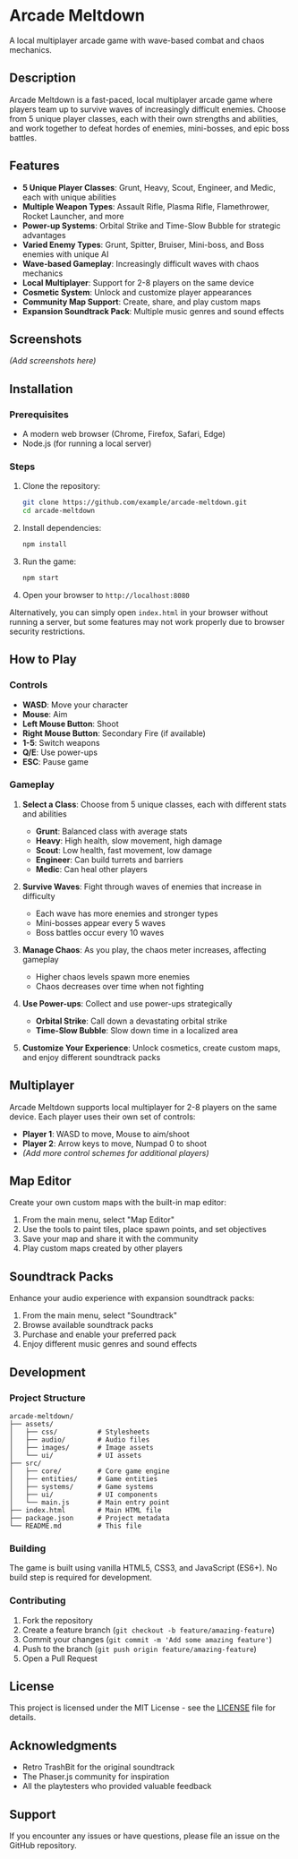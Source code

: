 # Arcade Meltdown

A local multiplayer arcade game with wave-based combat and chaos mechanics.

## Description

Arcade Meltdown is a fast-paced, local multiplayer arcade game where players team up to survive waves of increasingly difficult enemies. Choose from 5 unique player classes, each with their own strengths and abilities, and work together to defeat hordes of enemies, mini-bosses, and epic boss battles.

## Features

- **5 Unique Player Classes**: Grunt, Heavy, Scout, Engineer, and Medic, each with unique abilities
- **Multiple Weapon Types**: Assault Rifle, Plasma Rifle, Flamethrower, Rocket Launcher, and more
- **Power-up Systems**: Orbital Strike and Time-Slow Bubble for strategic advantages
- **Varied Enemy Types**: Grunt, Spitter, Bruiser, Mini-boss, and Boss enemies with unique AI
- **Wave-based Gameplay**: Increasingly difficult waves with chaos mechanics
- **Local Multiplayer**: Support for 2-8 players on the same device
- **Cosmetic System**: Unlock and customize player appearances
- **Community Map Support**: Create, share, and play custom maps
- **Expansion Soundtrack Pack**: Multiple music genres and sound effects

## Screenshots

*(Add screenshots here)*

## Installation

### Prerequisites

- A modern web browser (Chrome, Firefox, Safari, Edge)
- Node.js (for running a local server)

### Steps

1. Clone the repository:
   ```bash
   git clone https://github.com/example/arcade-meltdown.git
   cd arcade-meltdown
   ```

2. Install dependencies:
   ```bash
   npm install
   ```

3. Run the game:
   ```bash
   npm start
   ```

4. Open your browser to `http://localhost:8080`

Alternatively, you can simply open `index.html` in your browser without running a server, but some features may not work properly due to browser security restrictions.

## How to Play

### Controls

- **WASD**: Move your character
- **Mouse**: Aim
- **Left Mouse Button**: Shoot
- **Right Mouse Button**: Secondary Fire (if available)
- **1-5**: Switch weapons
- **Q/E**: Use power-ups
- **ESC**: Pause game

### Gameplay

1. **Select a Class**: Choose from 5 unique classes, each with different stats and abilities
   - **Grunt**: Balanced class with average stats
   - **Heavy**: High health, slow movement, high damage
   - **Scout**: Low health, fast movement, low damage
   - **Engineer**: Can build turrets and barriers
   - **Medic**: Can heal other players

2. **Survive Waves**: Fight through waves of enemies that increase in difficulty
   - Each wave has more enemies and stronger types
   - Mini-bosses appear every 5 waves
   - Boss battles occur every 10 waves

3. **Manage Chaos**: As you play, the chaos meter increases, affecting gameplay
   - Higher chaos levels spawn more enemies
   - Chaos decreases over time when not fighting

4. **Use Power-ups**: Collect and use power-ups strategically
   - **Orbital Strike**: Call down a devastating orbital strike
   - **Time-Slow Bubble**: Slow down time in a localized area

5. **Customize Your Experience**: Unlock cosmetics, create custom maps, and enjoy different soundtrack packs

## Multiplayer

Arcade Meltdown supports local multiplayer for 2-8 players on the same device. Each player uses their own set of controls:

- **Player 1**: WASD to move, Mouse to aim/shoot
- **Player 2**: Arrow keys to move, Numpad 0 to shoot
- *(Add more control schemes for additional players)*

## Map Editor

Create your own custom maps with the built-in map editor:

1. From the main menu, select "Map Editor"
2. Use the tools to paint tiles, place spawn points, and set objectives
3. Save your map and share it with the community
4. Play custom maps created by other players

## Soundtrack Packs

Enhance your audio experience with expansion soundtrack packs:

1. From the main menu, select "Soundtrack"
2. Browse available soundtrack packs
3. Purchase and enable your preferred pack
4. Enjoy different music genres and sound effects

## Development

### Project Structure

```
arcade-meltdown/
├── assets/
│   ├── css/          # Stylesheets
│   ├── audio/        # Audio files
│   ├── images/       # Image assets
│   └── ui/           # UI assets
├── src/
│   ├── core/         # Core game engine
│   ├── entities/     # Game entities
│   ├── systems/      # Game systems
│   ├── ui/           # UI components
│   └── main.js       # Main entry point
├── index.html        # Main HTML file
├── package.json      # Project metadata
└── README.md         # This file
```

### Building

The game is built using vanilla HTML5, CSS3, and JavaScript (ES6+). No build step is required for development.

### Contributing

1. Fork the repository
2. Create a feature branch (`git checkout -b feature/amazing-feature`)
3. Commit your changes (`git commit -m 'Add some amazing feature'`)
4. Push to the branch (`git push origin feature/amazing-feature`)
5. Open a Pull Request

## License

This project is licensed under the MIT License - see the [LICENSE](LICENSE) file for details.

## Acknowledgments

- Retro TrashBit for the original soundtrack
- The Phaser.js community for inspiration
- All the playtesters who provided valuable feedback

## Support

If you encounter any issues or have questions, please file an issue on the GitHub repository.